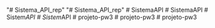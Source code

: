 "# Sistema_API_rep" 
"# Sistema_API_rep" 
#   S i s t e m a A P I  
 #   S i s t e m a A P I  
 #   S i s t e m _ A P I  
 #   S i s t e m _ A P I  
 #   p r o j e t o - p w 3  
 #   p r o j e t o - p w 3  
 #   p r o j e t o - p w 3  
 